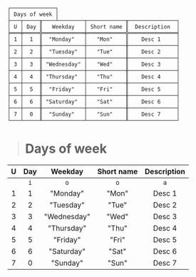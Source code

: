 ```text
┌──────────────┐
│ Days of week │
├───┬─────╥────┴────────┬────────────╥───────────────┐
│ U │ Day ║   Weekday   │ Short name ║  Description  │
╞═══╪═════╬═════════════╪════════════╬═══════════════╡
│ 1 │  1  ║  "Monday"   │   "Mon"    ║    Desc 1     │
├───┼─────╫─────────────┼────────────╫───────────────┤
│ 2 │  2  ║  "Tuesday"  │   "Tue"    ║    Desc 2     │
├───┼─────╫─────────────┼────────────╫───────────────┤
│ 3 │  3  ║ "Wednesday" │   "Wed"    ║    Desc 3     │
├───┼─────╫─────────────┼────────────╫───────────────┤
│ 4 │  4  ║ "Thursday"  │   "Thu"    ║    Desc 4     │
├───┼─────╫─────────────┼────────────╫───────────────┤
│ 5 │  5  ║  "Friday"   │   "Fri"    ║    Desc 5     │
├───┼─────╫─────────────┼────────────╫───────────────┤
│ 6 │  6  ║ "Saturday"  │   "Sat"    ║    Desc 6     │
├───┼─────╫─────────────┼────────────╫───────────────┤
│ 7 │  0  ║  "Sunday"   │   "Sun"    ║    Desc 7     │
└───┴─────╨─────────────┴────────────╨───────────────┘
```

> # Days of week

| U | Day |   Weekday   | Short name | Description |
|:-:|:---:|:-----------:|:----------:|:-----------:|
|   | `i` |     `o`     |    `o`     |     `a`     |
| 1 |  1  |  "Monday"   |   "Mon"    |   Desc 1    |
| 2 |  2  |  "Tuesday"  |   "Tue"    |   Desc 2    |
| 3 |  3  | "Wednesday" |   "Wed"    |   Desc 3    |
| 4 |  4  | "Thursday"  |   "Thu"    |   Desc 4    |
| 5 |  5  |  "Friday"   |   "Fri"    |   Desc 5    |
| 6 |  6  | "Saturday"  |   "Sat"    |   Desc 6    |
| 7 |  0  |  "Sunday"   |   "Sun"    |   Desc 7    |
